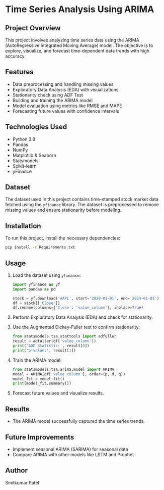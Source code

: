 # Time Series Analysis Using ARIMA

## Project Overview
This project involves analyzing time series data using the ARIMA (AutoRegressive Integrated Moving Average) model. The objective is to explore, visualize, and forecast time-dependent data trends with high accuracy.

## Features
- Data preprocessing and handling missing values
- Exploratory Data Analysis (EDA) with visualizations
- Stationarity check using ADF Test
- Building and training the ARIMA model
- Model evaluation using metrics like RMSE and MAPE
- Forecasting future values with confidence intervals

## Technologies Used
- Python 3.8
- Pandas
- NumPy
- Matplotlib & Seaborn
- Statsmodels
- Scikit-learn
- yFinance

## Dataset
The dataset used in this project contains time-stamped stock market data fetched using the `yfinance` library. The dataset is preprocessed to remove missing values and ensure stationarity before modeling.

## Installation
To run this project, install the necessary dependencies:
```bash
pip install -r Requirements.txt
```

## Usage
1. Load the dataset using `yfinance`:
   ```python
   import yfinance as yf
   import pandas as pd
   
   stock = yf.download('AAPL', start='2020-01-01', end='2024-01-01')
   df = stock[['Close']]
   df.rename(columns={'Close': 'value_column'}, inplace=True)
   ```
2. Perform Exploratory Data Analysis (EDA) and check for stationarity.
3. Use the Augmented Dickey-Fuller test to confirm stationarity:
   ```python
   from statsmodels.tsa.stattools import adfuller
   result = adfuller(df['value_column'])
   print('ADF Statistic:', result[0])
   print('p-value:', result[1])
   ```

4. Train the ARIMA model:
   ```python
   from statsmodels.tsa.arima.model import ARIMA
   model = ARIMA(df['value_column'], order=(p, d, q))
   model_fit = model.fit()
   print(model_fit.summary())
   ```
5. Forecast future values and visualize results.

## Results
- The ARIMA model successfully captured the time series trends.


## Future Improvements
- Implement seasonal ARIMA (SARIMA) for seasonal data
- Compare ARIMA with other models like LSTM and Prophet


## Author
Smitkumar Patel


